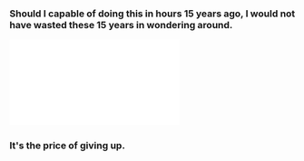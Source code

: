 ### Should I capable of doing this in hours 15 years ago, I would not have wasted these 15 years in wondering around. 

![Naive Bayes in Text Classification](/naive-bayes.pdf)

### It's the price of giving up.
